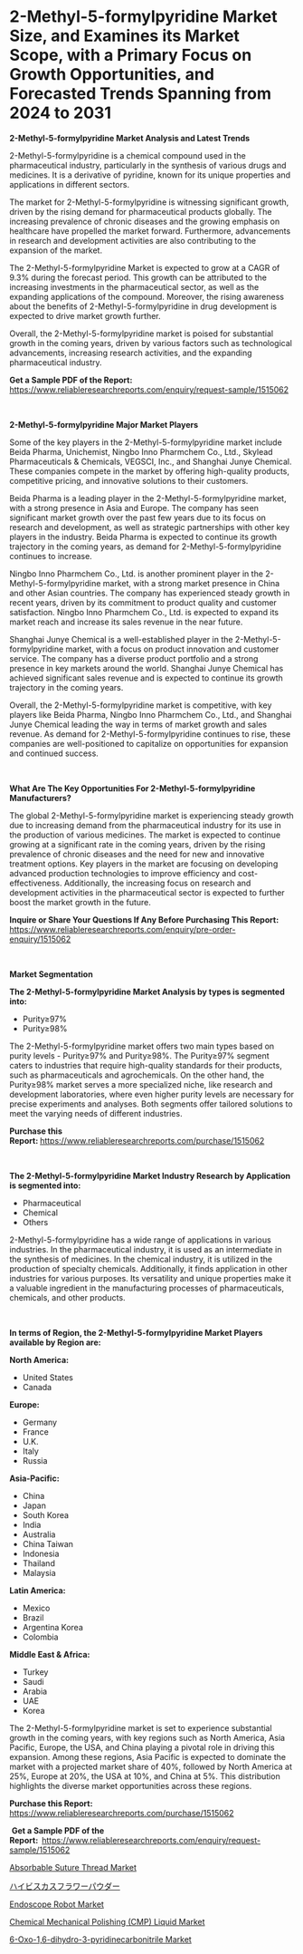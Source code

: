 <p><h1>2-Methyl-5-formylpyridine Market Size, and Examines its Market Scope, with a Primary Focus on Growth Opportunities, and Forecasted Trends Spanning from 2024 to 2031</h1></p><p><strong>2-Methyl-5-formylpyridine Market Analysis and Latest Trends</strong></p>
<p><p>2-Methyl-5-formylpyridine is a chemical compound used in the pharmaceutical industry, particularly in the synthesis of various drugs and medicines. It is a derivative of pyridine, known for its unique properties and applications in different sectors.</p><p>The market for 2-Methyl-5-formylpyridine is witnessing significant growth, driven by the rising demand for pharmaceutical products globally. The increasing prevalence of chronic diseases and the growing emphasis on healthcare have propelled the market forward. Furthermore, advancements in research and development activities are also contributing to the expansion of the market.</p><p>The 2-Methyl-5-formylpyridine Market is expected to grow at a CAGR of 9.3% during the forecast period. This growth can be attributed to the increasing investments in the pharmaceutical sector, as well as the expanding applications of the compound. Moreover, the rising awareness about the benefits of 2-Methyl-5-formylpyridine in drug development is expected to drive market growth further.</p><p>Overall, the 2-Methyl-5-formylpyridine market is poised for substantial growth in the coming years, driven by various factors such as technological advancements, increasing research activities, and the expanding pharmaceutical industry.</p></p>
<p><strong>Get a Sample PDF of the Report:&nbsp;</strong> <a href="https://www.reliableresearchreports.com/enquiry/request-sample/1515062">https://www.reliableresearchreports.com/enquiry/request-sample/1515062</a></p>
<p>&nbsp;</p>
<p><strong>2-Methyl-5-formylpyridine Major Market Players</strong></p>
<p><p>Some of the key players in the 2-Methyl-5-formylpyridine market include Beida Pharma, Unichemist, Ningbo Inno Pharmchem Co., Ltd., Skylead Pharmaceuticals & Chemicals, VEGSCI, Inc., and Shanghai Junye Chemical. These companies compete in the market by offering high-quality products, competitive pricing, and innovative solutions to their customers.</p><p>Beida Pharma is a leading player in the 2-Methyl-5-formylpyridine market, with a strong presence in Asia and Europe. The company has seen significant market growth over the past few years due to its focus on research and development, as well as strategic partnerships with other key players in the industry. Beida Pharma is expected to continue its growth trajectory in the coming years, as demand for 2-Methyl-5-formylpyridine continues to increase.</p><p>Ningbo Inno Pharmchem Co., Ltd. is another prominent player in the 2-Methyl-5-formylpyridine market, with a strong market presence in China and other Asian countries. The company has experienced steady growth in recent years, driven by its commitment to product quality and customer satisfaction. Ningbo Inno Pharmchem Co., Ltd. is expected to expand its market reach and increase its sales revenue in the near future.</p><p>Shanghai Junye Chemical is a well-established player in the 2-Methyl-5-formylpyridine market, with a focus on product innovation and customer service. The company has a diverse product portfolio and a strong presence in key markets around the world. Shanghai Junye Chemical has achieved significant sales revenue and is expected to continue its growth trajectory in the coming years.</p><p>Overall, the 2-Methyl-5-formylpyridine market is competitive, with key players like Beida Pharma, Ningbo Inno Pharmchem Co., Ltd., and Shanghai Junye Chemical leading the way in terms of market growth and sales revenue. As demand for 2-Methyl-5-formylpyridine continues to rise, these companies are well-positioned to capitalize on opportunities for expansion and continued success.</p></p>
<p>&nbsp;</p>
<p><strong>What Are The Key Opportunities For 2-Methyl-5-formylpyridine Manufacturers?</strong></p>
<p><p>The global 2-Methyl-5-formylpyridine market is experiencing steady growth due to increasing demand from the pharmaceutical industry for its use in the production of various medicines. The market is expected to continue growing at a significant rate in the coming years, driven by the rising prevalence of chronic diseases and the need for new and innovative treatment options. Key players in the market are focusing on developing advanced production technologies to improve efficiency and cost-effectiveness. Additionally, the increasing focus on research and development activities in the pharmaceutical sector is expected to further boost the market growth in the future.</p></p>
<p><strong>Inquire or Share Your Questions If Any Before Purchasing This Report:</strong> <a href="https://www.reliableresearchreports.com/enquiry/pre-order-enquiry/1515062">https://www.reliableresearchreports.com/enquiry/pre-order-enquiry/1515062</a></p>
<p>&nbsp;</p>
<p><strong>Market Segmentation</strong></p>
<p><strong>The 2-Methyl-5-formylpyridine Market Analysis by types is segmented into:</strong></p>
<p><ul><li>Purity≥97%</li><li>Purity≥98%</li></ul></p>
<p><p>The 2-Methyl-5-formylpyridine market offers two main types based on purity levels - Purity≥97% and Purity≥98%. The Purity≥97% segment caters to industries that require high-quality standards for their products, such as pharmaceuticals and agrochemicals. On the other hand, the Purity≥98% market serves a more specialized niche, like research and development laboratories, where even higher purity levels are necessary for precise experiments and analyses. Both segments offer tailored solutions to meet the varying needs of different industries.</p></p>
<p><strong>Purchase this Report:&nbsp;</strong><a href="https://www.reliableresearchreports.com/purchase/1515062">https://www.reliableresearchreports.com/purchase/1515062</a></p>
<p>&nbsp;</p>
<p><strong>The 2-Methyl-5-formylpyridine Market Industry Research by Application is segmented into:</strong></p>
<p><ul><li>Pharmaceutical</li><li>Chemical</li><li>Others</li></ul></p>
<p><p>2-Methyl-5-formylpyridine has a wide range of applications in various industries. In the pharmaceutical industry, it is used as an intermediate in the synthesis of medicines. In the chemical industry, it is utilized in the production of specialty chemicals. Additionally, it finds application in other industries for various purposes. Its versatility and unique properties make it a valuable ingredient in the manufacturing processes of pharmaceuticals, chemicals, and other products.</p></p>
<p>&nbsp;</p>
<p><strong>In terms of Region, the 2-Methyl-5-formylpyridine Market Players available by Region are:</strong></p>
<p>
    <p> <strong> North America: </strong>
        <ul>
            <li>United States</li>
            <li>Canada</li>
        </ul>
        </p> 
    <p> <strong> Europe: </strong>
        <ul>
            <li>Germany</li>
            <li>France</li>
            <li>U.K.</li>
            <li>Italy</li>
            <li>Russia</li>
        </ul>
        </p> 
    <p> <strong> Asia-Pacific: </strong>
        <ul>
            <li>China</li>
            <li>Japan</li>
            <li>South Korea</li>
            <li>India</li>
            <li>Australia</li>
            <li>China Taiwan</li>
            <li>Indonesia</li>
            <li>Thailand</li>
            <li>Malaysia</li>
        </ul>
        </p> 
    <p> <strong> Latin America: </strong>
        <ul>
            <li>Mexico</li>
            <li>Brazil</li>
            <li>Argentina Korea</li>
            <li>Colombia</li>
        </ul>
        </p> 
    <p> <strong> Middle East & Africa: </strong>
        <ul>
            <li>Turkey</li>
            <li>Saudi</li>
            <li>Arabia</li>
            <li>UAE</li>
            <li>Korea</li>
        </ul>
    </p>
    </p>
<p><p>The 2-Methyl-5-formylpyridine market is set to experience substantial growth in the coming years, with key regions such as North America, Asia Pacific, Europe, the USA, and China playing a pivotal role in driving this expansion. Among these regions, Asia Pacific is expected to dominate the market with a projected market share of 40%, followed by North America at 25%, Europe at 20%, the USA at 10%, and China at 5%. This distribution highlights the diverse market opportunities across these regions.</p></p>
<p><strong>Purchase this Report: </strong><a href="https://www.reliableresearchreports.com/purchase/1515062">https://www.reliableresearchreports.com/purchase/1515062</a></p>
<p>&nbsp;<strong>Get a Sample PDF of the Report:&nbsp;&nbsp;</strong><a href="https://www.reliableresearchreports.com/enquiry/request-sample/1515062">https://www.reliableresearchreports.com/enquiry/request-sample/1515062</a></p>
<p><strong></strong></p>
<p><p><a href="https://issuu.com/reportprime-2/docs/absorbable-suture-thread-market-size-2030.pptx">Absorbable Suture Thread Market</a></p><p><a href="https://github.com/ihabdkwlxs948/Market-Research-Report-List-1/blob/main/34784402502.md">ハイビスカスフラワーパウダー</a></p><p><a href="https://issuu.com/reportprime-2/docs/endoscope-robot-market-size-2030.pptx">Endoscope Robot Market</a></p><p><a href="https://github.com/guneycigdem35/Market-Research-Report-List-2/blob/main/chemical-mechanical-polishing-cmp-liquid-market.md">Chemical Mechanical Polishing (CMP) Liquid Market</a></p><p><a href="https://github.com/biheemgalvinlouises6hokrh3h/Market-Research-Report-List-1/blob/main/6-oxo-16-dihydro-3-pyridinecarbonitrile-market.md">6-Oxo-1,6-dihydro-3-pyridinecarbonitrile Market</a></p></p>
